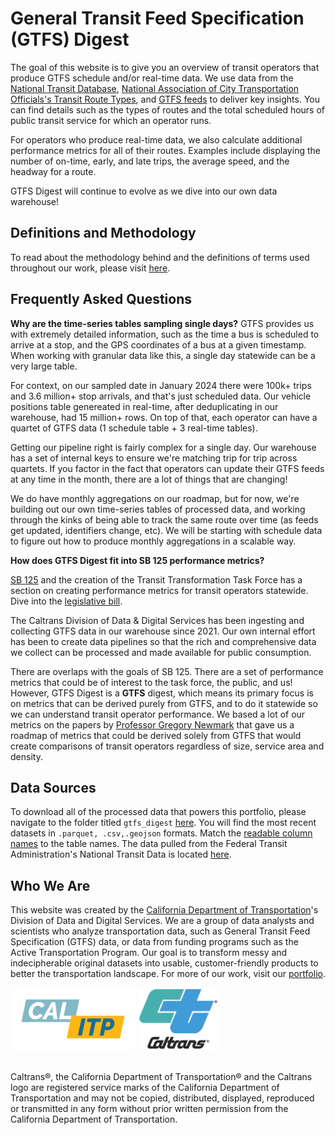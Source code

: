 # General Transit Feed Specification (GTFS) Digest
The goal of this website is to give you an overview of transit operators that produce GTFS schedule and/or real-time data. We use data from the [National Transit Database](https://www.transit.dot.gov/ntd), [National Association of City Transportation Officials's Transit Route Types](https://nacto.org/publication/transit-street-design-guide/introduction/service-context/transit-route-types/), and [GTFS feeds](https://gtfs.org/) to deliver key insights. You can find details such as the types of routes and the total scheduled hours of public transit service for which an operator runs.

For operators who produce real-time data, we also calculate additional performance metrics for all of their routes. Examples include displaying the number of on-time, early, and late trips, the average speed, and the headway for a route.

GTFS Digest will continue to evolve as we dive into our own data warehouse!

## Definitions and Methodology
To read about the methodology behind and the definitions of terms used throughout our work, please visit [here](https://github.com/cal-itp/data-analyses/blob/main/gtfs_digest/methodology.md).

## Frequently Asked Questions
**Why are the time-series tables sampling single days?**
GTFS provides us with extremely detailed information, such as the time a bus is scheduled to arrive at a stop, and the GPS coordinates of a bus at a given timestamp. When working with granular data like this, a single day statewide can be a very large table.

For context, on our sampled date in January 2024 there were 100k+ trips and 3.6 million+ stop arrivals, and that's just scheduled data. Our vehicle positions table genereated in real-time, after deduplicating in our warehouse, had 15 million+ rows. On top of that, each operator can have a quartet of GTFS data (1 schedule table + 3 real-time tables).

Getting our pipeline right is fairly complex for a single day. Our warehouse has a set of internal keys to ensure we're matching trip for trip across quartets. If you factor in the fact that operators can update their GTFS feeds at any time in the month, there are a lot of things that are changing!

We do have monthly aggregations on our roadmap, but for now, we're building out our own time-series tables of processed data, and working through the kinks of being able to track the same route over time (as feeds get updated, identifiers change, etc). We will be starting with schedule data to figure out how to produce monthly aggregations in a scalable way.

**How does GTFS Digest fit into SB 125 performance metrics?**

[SB 125](https://calsta.ca.gov/subject-areas/sb125-transit-program) and the creation of the Transit Transformation Task Force has a section on creating performance metrics for transit operators statewide. Dive into the [legislative bill](https://legiscan.com/CA/text/SB125/id/2831757).

The Caltrans Division of Data & Digital Services has been ingesting and collecting GTFS data in our warehouse since 2021. Our own internal effort has been to create data pipelines so that the rich and comprehensive data we collect can be processed and made available for public consumption. 

There are overlaps with the goals of SB 125. There are a set of performance metrics that could be of interest to the task force, the public, and us! However, GTFS Digest is a **GTFS** digest, which means its primary focus is on metrics that can be derived purely from GTFS, and to do it statewide so we can understand transit operator performance. We based a lot of our metrics on the papers by [Professor Gregory Newmark](https://www.morgan.edu/sap/gregory-newmark) that gave us a roadmap of metrics that could be derived solely from GTFS that would create comparisons of transit operators regardless of size, service area and density. 

## Data Sources
To download all of the processed data that powers this portfolio, please navigate to the folder titled `gtfs_digest` [here](https://console.cloud.google.com/storage/browser/calitp-publish-data-analysis). You will find the most recent datasets in `.parquet, .csv,.geojson` formats. Match the [readable column names](https://github.com/cal-itp/data-analyses/blob/main/gtfs_digest/readable.yml) to the table names. The data pulled from the Federal Transit Administration's National Transit Data is located [here](https://www.transit.dot.gov/ntd/data-product/2022-annual-database-agency-information). 

## Who We Are
This website was created by the [California Department of Transportation](https://dot.ca.gov/)'s Division of Data and Digital Services. We are a group of data analysts and scientists who analyze transportation data, such as General Transit Feed Specification (GTFS) data, or data from funding programs such as the Active Transportation Program. Our goal is to transform messy and indecipherable original datasets into usable, customer-friendly products to better the transportation landscape. For more of our work, visit our [portfolio](https://analysis.calitp.org/).

<img src="https://raw.githubusercontent.com/cal-itp/data-analyses/main/portfolio/Calitp_logo_MAIN.png" alt="Alt text" width="200" height="100"> <img src="https://raw.githubusercontent.com/cal-itp/data-analyses/main/portfolio/CT_logo_Wht_outline.gif" alt="Alt text" width="129" height="100">

<br>Caltrans®, the California Department of Transportation® and the Caltrans logo are registered service marks of the California Department of Transportation and may not be copied, distributed, displayed, reproduced or transmitted in any form without prior written permission from the California Department of Transportation.